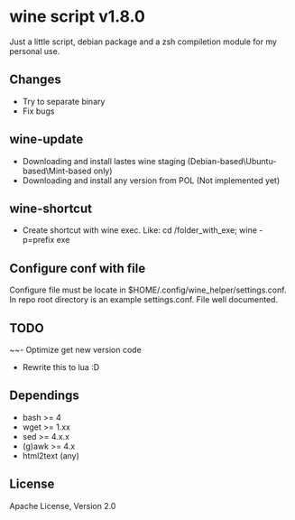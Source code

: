 # wine script v1.8.0

Just a little script, debian package and a zsh compiletion module for my personal use.

## Changes
- Try to separate binary
- Fix bugs

## wine-update
- Downloading and install lastes wine staging (Debian-based\Ubuntu-based\Mint-based only)
- Downloading and install any version from POL (Not implemented yet)

## wine-shortcut
- Create shortcut with wine exec. Like:
cd /folder_with_exe; wine -p=prefix exe

## Configure conf with file
Configure file must be locate in $HOME/.config/wine_helper/settings.conf. In repo root directory is an example settings.conf. File well documented.

## TODO
~~- Optimize get new version code
- Rewrite this to lua :D

## Dependings
- bash >= 4
- wget >= 1.xx
- sed >= 4.x.x
- (g)awk >= 4.x
- html2text (any)

## License
Apache License, Version 2.0
